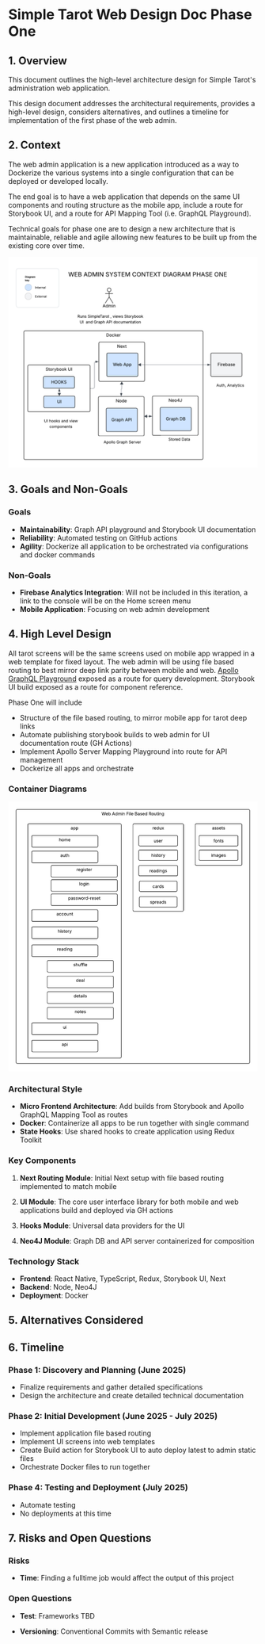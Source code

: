 # Simple Tarot Web Design Doc Phase One

## 1. Overview

This document outlines the high-level architecture design for Simple Tarot's administration web application.

This design document addresses the architectural requirements, provides a high-level design, considers alternatives, and outlines a timeline for implementation of the first phase of the web admin.

## 2. Context

The web admin application is a new application introduced as a way to Dockerize the various systems into a single configuration that can be deployed or developed locally.

The end goal is to have a web application that depends on the same UI components and routing structure as the mobile app, include a route for Storybook UI, and a route for API Mapping Tool (i.e. GraphQL Playground).

Technical goals for phase one are to design a new architecture that is maintainable, reliable and agile allowing new features to be built up from the existing core over time. 

![System Context Phase One](../assets/web_admin_system_context_p1.png)


## 3. Goals and Non-Goals

### Goals

- **Maintainability**: Graph API playground and Storybook UI documentation
- **Reliability**: Automated testing on GitHub actions
- **Agility**: Dockerize all application to be orchestrated via configurations and docker commands


### Non-Goals

- **Firebase Analytics Integration**: Will not be included in this iteration, a link to the console will be on the Home screen menu
- **Mobile Application**: Focusing on web admin development

## 4. High Level Design

All tarot screens will be the same screens used on mobile app wrapped in a web template for fixed layout. The web admin will be using file based routing to best mirror deep link parity between mobile and web. [Apollo GraphQL Playground](https://www.apollographql.com/docs/graphos/connectors/tooling/mapping-playground) exposed as a route for query development. Storybook UI build exposed as a route for component reference.


Phase One will include 
- Structure of the file based routing, to mirror mobile app for tarot deep links
- Automate publishing storybook builds to web admin for UI documentation route (GH Actions)
- Implement Apollo Server Mapping Playground into route for API management
- Dockerize all apps and orchestrate

### Container Diagrams

![File Based Routing](../assets/web_file_based_routing.png)

### Architectural Style

- **Micro Frontend Architecture**: Add builds from Storybook and Apollo GraphQL Mapping Tool as routes
- **Docker**: Containerize all apps to be run together with single command
- **State Hooks**: Use shared hooks to create application using Redux Toolkit

### Key Components

1. **Next Routing Module**: Initial Next setup with file based routing implemented to match mobile

2. **UI Module**: The core user interface library for both mobile and web applications build and deployed via GH actions

3. **Hooks Module**: Universal data providers for the UI

4. **Neo4J Module**: Graph DB and API server containerized for composition

### Technology Stack

- **Frontend**: React Native, TypeScript, Redux, Storybook UI, Next
- **Backend**: Node, Neo4J
- **Deployment**: Docker

## 5. Alternatives Considered

## 6. Timeline

### Phase 1: Discovery and Planning (June 2025)

- Finalize requirements and gather detailed specifications
- Design the architecture and create detailed technical documentation

### Phase 2: Initial Development (June 2025 - July 2025)

- Implement application file based routing
- Implement UI screens into web templates
- Create Build action for Storybook UI to auto deploy latest to admin static files
- Orchestrate Docker files to run together

### Phase 4: Testing and Deployment (July 2025)

- Automate testing
- No deployments at this time

## 7. Risks and Open Questions

### Risks

- **Time**: Finding a fulltime job would affect the output of this project 

### Open Questions

- **Test**: Frameworks TBD

- **Versioning**: Conventional Commits with Semantic release
